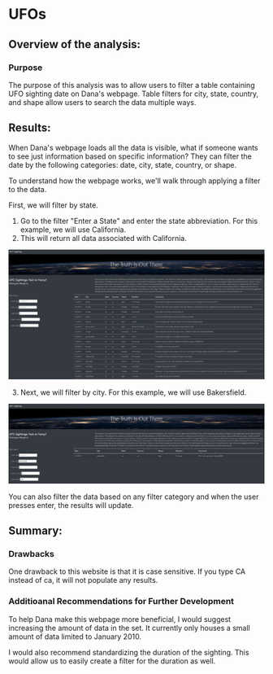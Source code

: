 # UFOs

## Overview of the analysis:
### Purpose

The purpose of this analysis was to allow users to filter a table containing UFO sighting date on Dana's webpage.  Table filters for city, state, country, and shape allow users to search the data multiple ways.  

## Results:

When Dana's webpage loads all the data is visible, what if someone wants to see just information based on specific information?  They can filter the date by the following categories: date, city, state, country, or shape.

To understand how the webpage works, we'll walk through applying a filter to the data.

First, we will filter by state.
1. Go to the filter "Enter a State" and enter the state abbreviation.  For this example, we will use California.
2. This will return all data associated with California.
<img src ="https://github.com/jennfrbrown/UFOs/blob/master/ReadMe%20Images/ca%20filter.PNG">

3. Next, we will filter by city.  For this example, we will use Bakersfield.
<img src="https://github.com/jennfrbrown/UFOs/blob/master/ReadMe%20Images/bakersfield%20filter.PNG">

You can also filter the data based on any filter category and when the user presses enter, the results will update.

## Summary:
### Drawbacks

One drawback to this website is that it is case sensitive.  If you type CA instead of ca, it will not populate any results.

### Additioanal Recommendations for Further Development
To help Dana make this webpage more beneficial, I would suggest increasing the amount of data in the set.  It currently only houses a small amount of data limited to January 2010.

I would also recommend standardizing the duration of the sighting.  This would allow us to easily create a filter for the duration as well.
